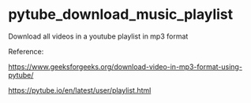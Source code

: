 # pytube_download_music_playlist
Download all videos in a youtube playlist in mp3 format

Reference:

https://www.geeksforgeeks.org/download-video-in-mp3-format-using-pytube/

https://pytube.io/en/latest/user/playlist.html

